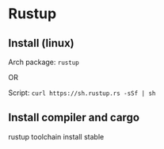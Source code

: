 # Rustup
## Install (linux)
Arch package: `rustup`

OR

Script: `curl https://sh.rustup.rs -sSf | sh`

## Install compiler and cargo
rustup toolchain install stable

